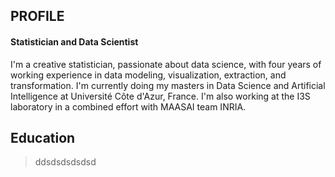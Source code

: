 ## PROFILE

#### Statistician and Data Scientist

I'm a creative statistician, passionate about data science, with four years of working experience in data modeling, visualization, extraction, and transformation. I'm currently doing my masters in Data Science and Artificial Intelligence at Université Côte d'Azur, France. I'm also working at the I3S laboratory in a combined effort with MAASAI team INRIA.      

## Education

> ddsdsdsdsdsd


